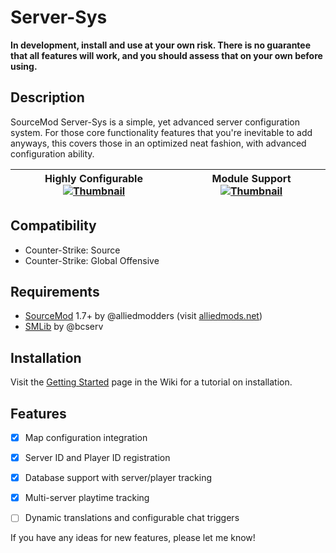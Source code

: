 # Server-Sys
**In development, install and use at your own risk. There is no guarantee that all features will work, and you should assess that on your own before using.**

## Description
SourceMod Server-Sys is a simple, yet advanced server configuration system. For those core functionality features that you're inevitable to add anyways, this covers those in an optimized neat fashion, with advanced configuration ability.

| Highly Configurable [![Thumbnail](http://whocodes.pw/ss/2015-07-02_23-33-40-thumbnail.jpg)](http://whocodes.pw/ss/2015-07-02_23-33-40.png) | Module Support [![Thumbnail](http://whocodes.pw/ss/2015-07-02_23-55-43.png)](http://whocodes.pw/ss/2015-07-02_23-52-14.png) |
|:------------------------------------------------------------------------------------------------------------------------------------------:|:---------------------------------------------------------------------------------------------------------------------------:|

## Compatibility
* Counter-Strike: Source
* Counter-Strike: Global Offensive

## Requirements
* [SourceMod](https://github.com/alliedmodders/sourcemod) 1.7+ by @alliedmodders (visit [alliedmods.net](http://alliedmods.net))
* [SMLib](http://github.com/bcserv/smlib/) by @bcserv

## Installation
Visit the [Getting Started](https://github.com/whocodes/serversys/wiki/Getting-Started) page in the Wiki for a tutorial on installation.

## Features
* [x] Map configuration integration
* [x] Server ID and Player ID registration
* [x] Database support with server/player tracking
* [x] Multi-server playtime tracking
* [ ] Dynamic translations and configurable chat triggers


If you have any ideas for new features, please let me know!
